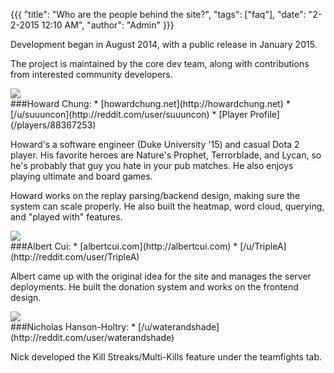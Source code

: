 {{{
  "title": "Who are the people behind the site?",
  "tags": ["faq"],
  "date": "2-2-2015 12:10 AM",
  "author": "Admin"
}}}

Development began in August 2014, with a public release in January 2015.  

The project is maintained by the core dev team, along with contributions from interested community developers.

<div>
<img src="https://avatars2.githubusercontent.com/u/3134520?v=3&s=150"/>
</div>
###Howard Chung:
* [howardchung.net](http://howardchung.net)
* [/u/suuuncon](http://reddit.com/user/suuuncon)
* [Player Profile](/players/88367253)

Howard's a software engineer (Duke University '15) and casual Dota 2 player.
His favorite heroes are Nature's Prophet, Terrorblade, and Lycan, so he's probably that guy you hate in your pub matches.
He also enjoys playing ultimate and board games.

Howard works on the replay parsing/backend design, making sure the system can scale properly.  He also built the heatmap, word cloud, querying, and "played with" features.

<div>
<img src="https://avatars3.githubusercontent.com/u/3838552?v=3&s=150"/>
</div>
###Albert Cui:
* [albertcui.com](http://albertcui.com)
* [/u/TripleA](http://reddit.com/user/TripleA)

Albert came up with the original idea for the site and manages the server deployments.  He built the donation system and works on the frontend design.

<div>
<img src="https://avatars1.githubusercontent.com/u/9388670?v=3&s=150"/>
</div>
###Nicholas Hanson-Holtry:
* [/u/waterandshade](http://reddit.com/user/waterandshade)

Nick developed the Kill Streaks/Multi-Kills feature under the teamfights tab.